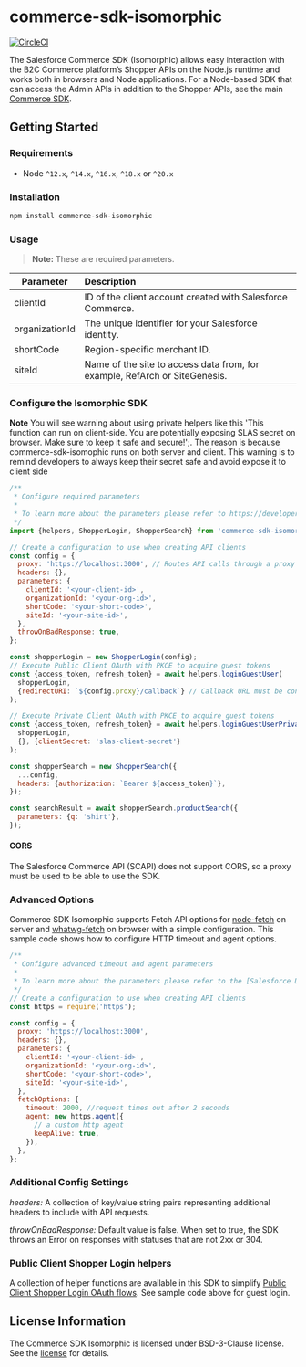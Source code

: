 # commerce-sdk-isomorphic

[![CircleCI][circleci-image]][circleci-url]

The Salesforce Commerce SDK (Isomorphic) allows easy interaction with the B2C Commerce platform’s Shopper APIs on the Node.js runtime and works both in browsers and Node applications. For a Node-based SDK that can access the Admin APIs in addition to the Shopper APIs, see the main [Commerce SDK](https://github.com/SalesforceCommerceCloud/commerce-sdk). 

## Getting Started

### Requirements

- Node `^12.x`, `^14.x`, `^16.x`, `^18.x` or `^20.x`


### Installation

```bash
npm install commerce-sdk-isomorphic
```

### Usage

> **Note:** These are required parameters.

| Parameter      | Description                                                                |
| -------------- | :------------------------------------------------------------------------- |
| clientId       | ID of the client account created with Salesforce Commerce.                 |
| organizationId | The unique identifier for your Salesforce identity.                        |
| shortCode      | Region-specific merchant ID.                                               |
| siteId         | Name of the site to access data from, for example, RefArch or SiteGenesis. |


### Configure the Isomorphic SDK
**Note**
You will see warning about using private helpers like this
'This function can run on client-side. You are potentially exposing SLAS secret on browser. Make sure to keep it safe and secure!';. 
The reason is because commerce-sdk-isomophic runs on both server and client. This warning is to remind developers to always keep their secret safe 
and avoid expose it to client side

```javascript
/**
 * Configure required parameters
 *
 * To learn more about the parameters please refer to https://developer.salesforce.com/docs/commerce/commerce-api/guide/get-started.html
 */
import {helpers, ShopperLogin, ShopperSearch} from 'commerce-sdk-isomorphic';

// Create a configuration to use when creating API clients
const config = {
  proxy: 'https://localhost:3000', // Routes API calls through a proxy when set
  headers: {},
  parameters: {
    clientId: '<your-client-id>',
    organizationId: '<your-org-id>',
    shortCode: '<your-short-code>',
    siteId: '<your-site-id>',
  },
  throwOnBadResponse: true,
};

const shopperLogin = new ShopperLogin(config);
// Execute Public Client OAuth with PKCE to acquire guest tokens
const {access_token, refresh_token} = await helpers.loginGuestUser(
  shopperLogin,
  {redirectURI: `${config.proxy}/callback`} // Callback URL must be configured in SLAS Admin
);

// Execute Private Client OAuth with PKCE to acquire guest tokens
const {access_token, refresh_token} = await helpers.loginGuestUserPrivate(
  shopperLogin,
  {}, {clientSecret: 'slas-client-secret'}
);

const shopperSearch = new ShopperSearch({
  ...config,
  headers: {authorization: `Bearer ${access_token}`},
});

const searchResult = await shopperSearch.productSearch({
  parameters: {q: 'shirt'},
});
```

#### CORS

The Salesforce Commerce API (SCAPI) does not support CORS, so a proxy must be used to be able to use the SDK.

### Advanced Options

Commerce SDK Isomorphic supports Fetch API options for [node-fetch](https://github.com/node-fetch/node-fetch/1#api) on server and [whatwg-fetch](https://github.github.io/fetch/) on browser with a simple configuration.
This sample code shows how to configure HTTP timeout and agent options.

```javascript
/**
 * Configure advanced timeout and agent parameters
 *
 * To learn more about the parameters please refer to the [Salesforce Developer Center](https://developer.salesforce.com/docs/commerce/commerce-api).
 */
// Create a configuration to use when creating API clients
const https = require('https');

const config = {
  proxy: 'https://localhost:3000',
  headers: {},
  parameters: {
    clientId: '<your-client-id>',
    organizationId: '<your-org-id>',
    shortCode: '<your-short-code>',
    siteId: '<your-site-id>',
  },
  fetchOptions: {
    timeout: 2000, //request times out after 2 seconds
    agent: new https.agent({
      // a custom http agent
      keepAlive: true,
    }),
  },
};
```

### Additional Config Settings

_headers:_ A collection of key/value string pairs representing additional headers to include with API requests.

_throwOnBadResponse:_ Default value is false. When set to true, the SDK throws an Error on responses with statuses that are not 2xx or 304.

### Public Client Shopper Login helpers

A collection of helper functions are available in this SDK to simplify [Public
Client Shopper Login OAuth
flows](https://developer.salesforce.com/docs/commerce/commerce-api/references?meta=shopper-login:Summary). See sample code above for guest login.

## License Information

The Commerce SDK Isomorphic is licensed under BSD-3-Clause license. See the [license](./LICENSE.txt) for details.

<!-- Markdown link & img dfn's -->

[circleci-image]: https://circleci.com/gh/SalesforceCommerceCloud/commerce-sdk-isomorphic.svg?style=svg&circle-token=379eaa6f00e0840e10dd80585b2b045d02a8f3b7
[circleci-url]: https://circleci.com/gh/SalesforceCommerceCloud/commerce-sdk-isomorphic
